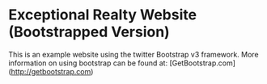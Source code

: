 # Exceptional Realty Website (Bootstrapped Version)

This is an example website using the twitter Bootstrap v3 framework.
More information on using bootstrap can be found at: [GetBootstrap.com] (http://getbootstrap.com)